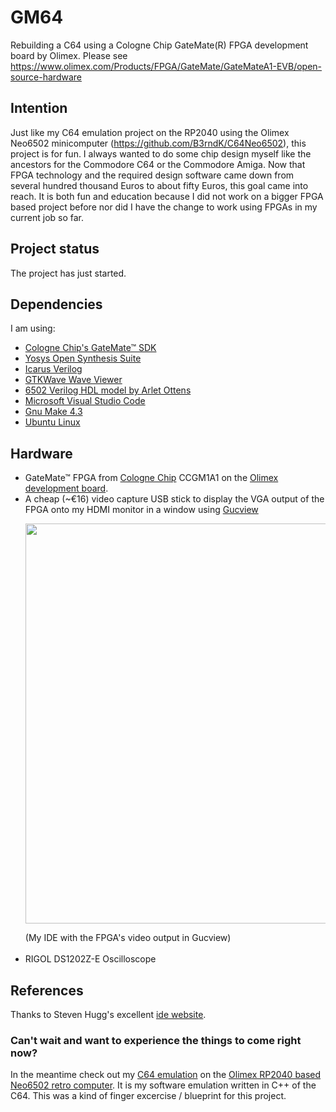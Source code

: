 # GM64
Rebuilding a C64 using a Cologne Chip GateMate(R) FPGA development board by Olimex. Please see https://www.olimex.com/Products/FPGA/GateMate/GateMateA1-EVB/open-source-hardware

## Intention
Just like my C64 emulation project on the RP2040 using the Olimex Neo6502 minicomputer (https://github.com/B3rndK/C64Neo6502), this project is for fun. I always wanted to do some chip design myself like the ancestors for the Commodore C64 or the Commodore Amiga.
Now that FPGA technology and the required design software came down from several hundred thousand Euros to about fifty Euros, this goal came into reach. It is both fun and education because I did not work on a bigger FPGA based project before nor did I have the change to work using FPGAs in my current job so far.

## Project status 
The project has just started. 

## Dependencies
I am using:

* [Cologne Chip's GateMate&trade; SDK](https://www.colognechip.com/programmable-logic/gatemate/) 
* [Yosys Open Synthesis Suite](https://yosyshq.net/yosys)
* [Icarus Verilog](https://steveicarus.github.io/iverilog)
* [GTKWave Wave Viewer](https://gtkwave.sourceforge.net)
* [6502 Verilog HDL model by Arlet Ottens](https://github.com/Arlet/verilog-6502)
* [Microsoft Visual Studio Code](https://code.visualstudio.com)
* [Gnu Make 4.3](http://gnu.org)
* [Ubuntu Linux](https://ubuntu.com)
    
## Hardware
* GateMate&trade; FPGA from [Cologne Chip](https://www.colognechip.com/programmable-logic/gatemate/) CCGM1A1 on the [Olimex development board](https://www.olimex.com/Products/FPGA/GateMate/GateMateA1-EVB/open-source-hardware).
* A cheap (~€16) video capture USB stick to display the VGA output of the FPGA onto my HDMI monitor in a window using [Gucview](https://guvcview.sourceforge.net/)
  <p><img src="https://github.com/B3rndK/GM64/assets/47975140/178d5aa9-a7b8-496d-859b-2568bc66423e" width="640"></p>(My IDE with the FPGA's video output in Gucview)<br><br>
* RIGOL DS1202Z-E Oscilloscope
  
## References
Thanks to Steven Hugg's excellent [ide website](https://8bitworkshop.com/).

### Can't wait and want to experience the things to come right now?
In the meantime check out my [C64 emulation](https://github.com/B3rndK/C64Neo6502) on the [Olimex RP2040 based Neo6502 retro computer](https://www.olimex.com/Products/Retro-Computers/Neo6502/open-source-hardware). It is my software emulation written in C++ of the C64. This was a kind of finger excercise / blueprint for this project.
